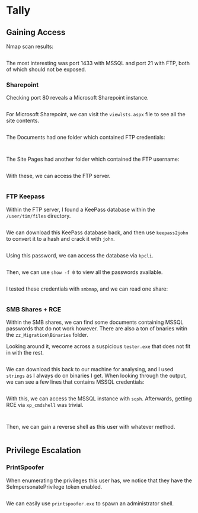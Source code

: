 # Tally

## Gaining Access

Nmap scan results:

<figure><img src="../../../.gitbook/assets/image (34) (1).png" alt=""><figcaption></figcaption></figure>

The most interesting was port 1433 with MSSQL and port 21 with FTP, both of which should not be exposed.

### Sharepoint

Checking port 80 reveals a Microsoft Sharepoint instance.

<figure><img src="../../../.gitbook/assets/image (47) (1).png" alt=""><figcaption></figcaption></figure>

For Microsoft Sharepoint, we can visit the `viewlsts.aspx` file to see all the site contents.

<figure><img src="../../../.gitbook/assets/image (40) (1).png" alt=""><figcaption></figcaption></figure>

The Documents had one folder which contained FTP credentials:

<figure><img src="../../../.gitbook/assets/image (43) (1).png" alt=""><figcaption></figcaption></figure>

<figure><img src="../../../.gitbook/assets/image (4) (2).png" alt=""><figcaption></figcaption></figure>

The Site Pages had another folder which contained the FTP username:

<figure><img src="../../../.gitbook/assets/image (57) (3).png" alt=""><figcaption></figcaption></figure>

With these, we can access the FTP server.

<figure><img src="../../../.gitbook/assets/image (50) (1).png" alt=""><figcaption></figcaption></figure>

### FTP Keepass

Within the FTP server, I found a KeePass database within the `/user/tim/files` directory.

<figure><img src="../../../.gitbook/assets/image (39) (1).png" alt=""><figcaption></figcaption></figure>

We can download this KeePass database back, and then use `keepass2john` to convert it to a hash and crack it with `john`.

<figure><img src="../../../.gitbook/assets/image (21) (1).png" alt=""><figcaption></figcaption></figure>

Using this password, we can access the database via `kpcli`.&#x20;

<figure><img src="../../../.gitbook/assets/image (15) (1).png" alt=""><figcaption></figcaption></figure>

Then, we can use `show -f 0` to view all the passwords available.

<figure><img src="../../../.gitbook/assets/image (26) (2).png" alt=""><figcaption></figcaption></figure>

I tested these credentials with `smbmap`, and we can read one share:

<figure><img src="../../../.gitbook/assets/image (10) (1).png" alt=""><figcaption></figcaption></figure>

### SMB Shares + RCE

Within the SMB shares, we can find some documents containing MSSQL passwords that do not work however. There are also a ton of bnaries witin the `zz_Migration\Binaries` folder.

Looking around it, wecome across a suspicious `tester.exe` that does not fit in with the rest.

<figure><img src="../../../.gitbook/assets/image (59) (1).png" alt=""><figcaption></figcaption></figure>

We can download this back to our machine for analysing, and I used `strings` as I always do on binaries I get. When looking through the output, we can see a few lines that contains MSSQL credentials:

<figure><img src="../../../.gitbook/assets/image (52) (1).png" alt=""><figcaption></figcaption></figure>

With this, we can access the MSSQL instance with `sqsh`. Afterwards, getting RCE via `xp_cmdshell` was trivial.

<figure><img src="../../../.gitbook/assets/image (55) (1).png" alt=""><figcaption></figcaption></figure>

<figure><img src="../../../.gitbook/assets/image (7) (3).png" alt=""><figcaption></figcaption></figure>

Then, we can gain a reverse shell as this user with whatever method.

<figure><img src="../../../.gitbook/assets/image (66).png" alt=""><figcaption></figcaption></figure>

## Privilege Escalation

### PrintSpoofer

When enumerating the privileges this user has, we notice that they have the SeImpersonatePrivilege token enabled.

<figure><img src="../../../.gitbook/assets/image (63).png" alt=""><figcaption></figcaption></figure>

We can easily use `printspoofer.exe` to spawn an administrator shell.

<figure><img src="../../../.gitbook/assets/image (12) (1).png" alt=""><figcaption></figcaption></figure>
